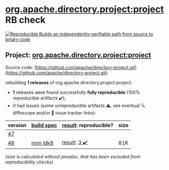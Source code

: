 [org.apache.directory.project:project](https://central.sonatype.com/artifact/org.apache.directory.project/project/46/versions) RB check
=======

[![Reproducible Builds](https://reproducible-builds.org/images/logos/rb.svg) an independently-verifiable path from source to binary code](https://reproducible-builds.org/)

## Project: [org.apache.directory.project:project](https://central.sonatype.com/artifact/org.apache.directory.project/project/46/versions)

Source code: [https://github.com/apache/directory-project.git](https://github.com/apache/directory-project.git)

rebuilding **1 releases** of org.apache.directory.project:project:
- **1** releases were found successfully **fully reproducible** (100% reproducible artifacts :heavy_check_mark:),
- 0 had issues (some unreproducible artifacts :warning:, see eventual :mag: diffoscope and/or :memo: issue tracker links):

| version | [build spec](/BUILDSPEC.md) | [result](https://reproducible-builds.org/docs/jvm/): reproducible? | size |
| -- | --------- | ------ | -- |
| [47](https://central.sonatype.com/artifact/org.apache.directory.project/project/47/pom) | | | |
| [46](https://central.sonatype.com/artifact/org.apache.directory.project/project/46/pom) | [mvn jdk8](project-46.buildspec) | [result](project-46.buildinfo): [3 :heavy_check_mark: ](project-46.buildcompare) | 81K |

<i>(size is calculated without javadoc, that has been excluded from reproducibility checks)</i>
